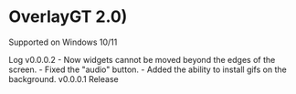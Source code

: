 # OverlayGT 2.0)
Supported on Windows 10/11

Log
v0.0.0.2
	- Now widgets cannot be moved beyond the edges of the screen.
	- Fixed the "audio" button.
	- Added the ability to install gifs on the background.
v0.0.0.1
	Release